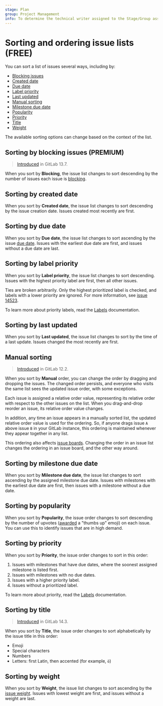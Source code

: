```yaml
---
stage: Plan
group: Project Management
info: To determine the technical writer assigned to the Stage/Group associated with this page, see https://about.gitlab.com/handbook/engineering/ux/technical-writing/#assignments
---
```


# Sorting and ordering issue lists **(FREE)**

You can sort a list of issues several ways, including by:

- [Blocking issues](#sorting-by-blocking-issues)
- [Created date](#sorting-by-created-date)
- [Due date](#sorting-by-due-date)
- [Label priority](#sorting-by-label-priority)
- [Last updated](#sorting-by-last-updated)
- [Manual sorting](#manual-sorting)
- [Milestone due date](#sorting-by-milestone-due-date)
- [Popularity](#sorting-by-popularity)
- [Priority](#sorting-by-priority)
- [Title](#sorting-by-title)
- [Weight](#sorting-by-weight)

The available sorting options can change based on the context of the list.

## Sorting by blocking issues **(PREMIUM)**

> [Introduced](https://gitlab.com/gitlab-org/gitlab/-/issues/34247/) in GitLab 13.7.

When you sort by **Blocking**, the issue list changes to sort descending by the
number of issues each issue is [blocking](related_issues.md#blocking-issues).

## Sorting by created date

When you sort by **Created date**, the issue list changes to sort descending by the issue
creation date. Issues created most recently are first.

## Sorting by due date

When you sort by **Due date**, the issue list changes to sort ascending by the issue
[due date](due_dates.md). Issues with the earliest due date are first,
and issues without a due date are last.

## Sorting by label priority

When you sort by **Label priority**, the issue list changes to sort descending.
Issues with the highest priority label are first, then all other issues.

Ties are broken arbitrarily. Only the highest prioritized label is checked,
and labels with a lower priority are ignored.
For more information, see [issue 14523](https://gitlab.com/gitlab-org/gitlab/-/issues/14523).

To learn more about priority labels, read the [Labels](../labels.md#label-priority) documentation.

## Sorting by last updated

When you sort by **Last updated**, the issue list changes to sort by the time of a last
update. Issues changed the most recently are first.

## Manual sorting

> [Introduced](https://gitlab.com/gitlab-org/gitlab-foss/-/issues/62178) in GitLab 12.2.

When you sort by **Manual** order, you can change
the order by dragging and dropping the issues. The changed order persists, and
everyone who visits the same list sees the updated issue order, with some exceptions.

Each issue is assigned a relative order value, representing its relative
order with respect to the other issues on the list. When you drag-and-drop reorder
an issue, its relative order value changes.

In addition, any time an issue appears in a manually sorted list,
the updated relative order value is used for the ordering.
So, if anyone drags issue `A` above issue `B` in your GitLab instance,
this ordering is maintained whenever they appear together in any list.

This ordering also affects [issue boards](../issue_board.md#ordering-issues-in-a-list).
Changing the order in an issue list changes the ordering in an issue board,
and the other way around.

## Sorting by milestone due date

When you sort by **Milestone due date**, the issue list changes to sort ascending by the
assigned milestone due date. Issues with milestones with the earliest due date are first,
then issues with a milestone without a due date.

## Sorting by popularity

When you sort by **Popularity**, the issue order changes to sort descending by the
number of upvotes ([awarded](../../award_emojis.md) a "thumbs up" emoji)
on each issue. You can use this to identify issues that are in high demand.

## Sorting by priority

When you sort by **Priority**, the issue order changes to sort in this order:

1. Issues with milestones that have due dates, where the soonest assigned milestone is listed first.
1. Issues with milestones with no due dates.
1. Issues with a higher priority label.
1. Issues without a prioritized label.

To learn more about priority, read the [Labels](../labels.md#label-priority) documentation.

## Sorting by title

> [Introduced](https://gitlab.com/gitlab-org/gitlab/-/merge_requests/67234) in GitLab 14.3.

When you sort by **Title**, the issue order changes to sort alphabetically by the issue
title in this order:

- Emoji
- Special characters
- Numbers
- Letters: first Latin, then accented (for example, `ö`)

## Sorting by weight

When you sort by **Weight**, the issue list changes to sort ascending by the
[issue weight](issue_weight.md).
Issues with lowest weight are first, and issues without a weight are last.
